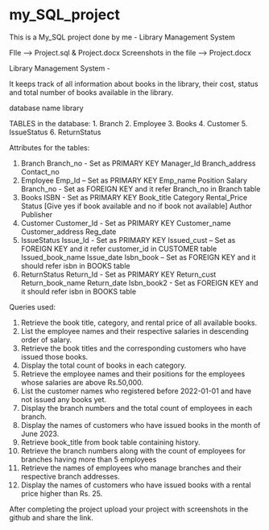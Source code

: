 # my_SQL_project
This is a My_SQL project done by me - Library Management System

FIle --> Project.sql & Project.docx
Screenshots in the file --> Project.docx

Library Management System - 

It keeps track of all information about books in the library, their cost, status and total number of books available in the library. 

database name library 

TABLES in the database: 1. Branch 2. Employee 3. Books 4. Customer 5. IssueStatus 6. ReturnStatus 

Attributes for the tables: 
1. Branch Branch_no - Set as PRIMARY KEY Manager_Id Branch_address Contact_no
2. Employee Emp_Id – Set as PRIMARY KEY Emp_name Position Salary Branch_no - Set as FOREIGN KEY and it refer Branch_no in Branch table
3. Books ISBN - Set as PRIMARY KEY Book_title Category Rental_Price Status [Give yes if book available and no if book not available] Author Publisher
4. Customer Customer_Id - Set as PRIMARY KEY Customer_name Customer_address Reg_date
5. IssueStatus Issue_Id - Set as PRIMARY KEY Issued_cust – Set as FOREIGN KEY and it refer customer_id in CUSTOMER table Issued_book_name Issue_date Isbn_book – Set as FOREIGN KEY and it should refer isbn in BOOKS table
6. ReturnStatus Return_Id - Set as PRIMARY KEY Return_cust Return_book_name Return_date Isbn_book2 - Set as FOREIGN KEY and it should refer isbn in BOOKS table


Queries used:

1. Retrieve the book title, category, and rental price of all available books.
2. List the employee names and their respective salaries in descending order of salary.
3. Retrieve the book titles and the corresponding customers who have issued those books.
4. Display the total count of books in each category.
5. Retrieve the employee names and their positions for the employees whose salaries are above Rs.50,000.
6. List the customer names who registered before 2022-01-01 and have not issued any books yet.
7. Display the branch numbers and the total count of employees in each branch.
8. Display the names of customers who have issued books in the month of June 2023.
9. Retrieve book_title from book table containing history.
10. Retrieve the branch numbers along with the count of employees for branches having more than 5 employees
11. Retrieve the names of employees who manage branches and their respective branch addresses.
12. Display the names of customers who have issued books with a rental price higher than Rs. 25.


After completing the project upload your project with screenshots in the github and share the link.


